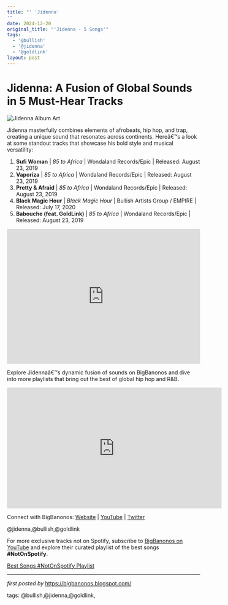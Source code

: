 ```yaml
---
title: "' 'Jidenna'
'"
date: 2024-12-20
original_title: "'Jidenna - 5 Songs'"
tags:
  - '@bullish'
  - '@jidenna'
  - '@goldlink'
layout: post
---
```

<h1>Jidenna: A Fusion of Global Sounds in 5 Must-Hear Tracks</h1>
<img src="https://images.genius.com/2fa982cbe64dfc3861325f88517ebfcd.1000x563x1.jpg" alt="Jidenna Album Art"> <p>Jidenna masterfully combines elements of afrobeats, hip hop, and trap, creating a unique sound that resonates across continents. Hereâ€™s a look at some standout tracks that showcase his bold style and musical versatility:</p> <ol> <li><strong>Sufi Woman</strong> | <em>85 to Africa</em> | Wondaland Records/Epic | Released: August 23, 2019</li> <li><strong>Vaporiza</strong> | <em>85 to Africa</em> | Wondaland Records/Epic | Released: August 23, 2019</li> <li><strong>Pretty & Afraid</strong> | <em>85 to Africa</em> | Wondaland Records/Epic | Released: August 23, 2019</li> <li><strong>Black Magic Hour</strong> | <em>Black Magic Hour</em> | Bullish Artists Group / EMPIRE | Released: July 17, 2020</li> <li><strong>Babouche (feat. GoldLink)</strong> | <em>85 to Africa</em> | Wondaland Records/Epic | Released: August 23, 2019</li>
</ol> <div> <iframe src="https://open.spotify.com/embed/playlist/6E43Vr9XcRflQuJJxt8v3K?utm_source=generator" width="100%" height="352" frameBorder="0" allowfullscreen="" allow="autoplay; clipboard-write; encrypted-media; fullscreen; picture-in-picture" loading="lazy"></iframe>
</div> <p>Explore Jidennaâ€™s dynamic fusion of sounds on BigBanonos and dive into more playlists that bring out the best of global hip hop and R&B.</p>
<iframe allow="accelerometer; autoplay; encrypted-media; gyroscope; picture-in-picture" allowfullscreen="" frameborder="0" height="315" src="https://www.youtube.com/embed/videoseries?list=PLtuNtuTatqI08Nj6qrHFWxADBljgqasN_" width="560"></iframe>
<div> <p>Connect with BigBanonos: <a href="https://bigbanonos.blogspot.com/">Website</a> | <a href="https://www.youtube.com/@BigBanonos">YouTube</a> | <a href="https://x.com/bigbanonos">Twitter</a></p>
</div> <!-- Tags -->
<p>@jidenna,@bullish,@goldlink</p>


<!--Subscribe and Playlist Links-->
<div>
    <p>For more exclusive tracks not on Spotify, subscribe to <a href="https://www.youtube.com/@BigBanonos" target="_blank">BigBanonos on YouTube</a> and explore their curated playlist of the best songs <strong>#NotOnSpotify</strong>.</p>
    <p><a href="https://www.youtube.com/playlist?list=PLtuNtuTatqI0kFahUCbtbfenC_ET5O_tr" target="_blank">Best Songs #NotOnSpotify Playlist<br /></a></p></div>

<hr />

<p><em>first posted by</em> <a href="https://bigbanonos.blogspot.com/" rel="noopener" target="_new">https://bigbanonos.blogspot.com/</a></p>

<p>tags: @bullish,@jidenna,@goldlink,</p>
